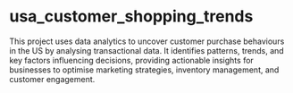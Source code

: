 # usa_customer_shopping_trends
This project uses data analytics to uncover customer purchase behaviours in the US by analysing transactional data. It identifies patterns, trends, and key factors influencing decisions, providing actionable insights for businesses to optimise marketing strategies, inventory management, and customer engagement.
